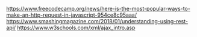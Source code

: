 https://www.freecodecamp.org/news/here-is-the-most-popular-ways-to-make-an-http-request-in-javascript-954ce8c95aaa/
https://www.smashingmagazine.com/2018/01/understanding-using-rest-api/
https://www.w3schools.com/xml/ajax_intro.asp
